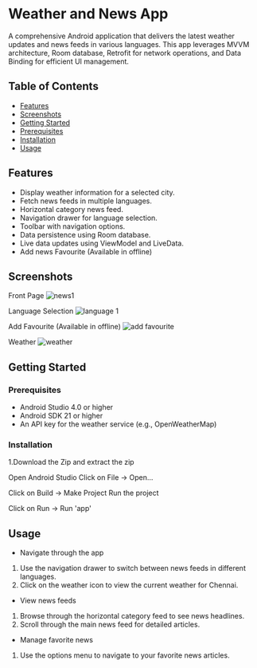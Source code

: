 # Weather and News App

A comprehensive Android application that delivers the latest weather updates and news feeds in various languages. This app leverages MVVM architecture, Room database, Retrofit for network operations, and Data Binding for efficient UI management.

## Table of Contents
- [Features](#features)
- [Screenshots](#screenshots)
- [Getting Started](#getting-started)
- [Prerequisites](#prerequisites)
- [Installation](#installation)
- [Usage](#usage)


## Features
- Display weather information for a selected city.
- Fetch news feeds in multiple languages.
- Horizontal category news feed.
- Navigation drawer for language selection.
- Toolbar with navigation options.
- Data persistence using Room database.
- Live data updates using ViewModel and LiveData.
- Add news Favourite (Available in offline)

## Screenshots
Front Page
![news1](https://github.com/Sabarishkris/News-App/assets/159115255/290a9888-56d4-4ea3-8dbd-076ff2e98d4d)

Language Selection
![language 1](https://github.com/Sabarishkris/News-App/assets/159115255/8fca9d97-56e8-4607-8f61-41c833c147d8)

Add Favourite (Available in offline)
![add favourite](https://github.com/Sabarishkris/News-App/assets/159115255/446b5b5a-7afa-497d-891b-0d8ff91883c6)

Weather 
![weather](https://github.com/Sabarishkris/News-App/assets/159115255/c2c29fd5-f1b3-4ec5-9c74-323e2e09b303)


## Getting Started

### Prerequisites
- Android Studio 4.0 or higher
- Android SDK 21 or higher
- An API key for the weather service (e.g., OpenWeatherMap)

### Installation
1.Download the Zip and extract the zip

Open Android Studio
Click on File -> Open...

Click on Build -> Make Project
Run the project

Click on Run -> Run 'app' 

## Usage
- Navigate through the app

1) Use the navigation drawer to switch between news feeds in different languages.
2) Click on the weather icon to view the current weather for Chennai.
   
- View news feeds

1) Browse through the horizontal category feed to see news headlines.
2) Scroll through the main news feed for detailed articles.
   
- Manage favorite news

1) Use the options menu to navigate to your favorite news articles.
